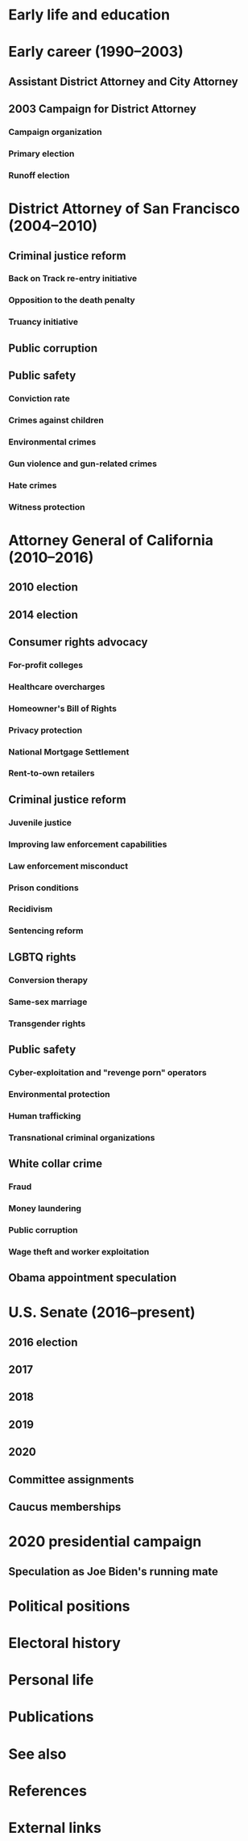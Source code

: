# 
# Early life and education
# Early career (1990–2003)
## Assistant District Attorney and City Attorney
## 2003 Campaign for District Attorney
### Campaign organization
### Primary election
### Runoff election
# District Attorney of San Francisco (2004–2010)
## Criminal justice reform
### Back on Track re-entry initiative
### Opposition to the death penalty
### Truancy initiative
## Public corruption
## Public safety
### Conviction rate
### Crimes against children
### Environmental crimes
### Gun violence and gun-related crimes
### Hate crimes
### Witness protection
# Attorney General of California (2010–2016)
## 2010 election
## 2014 election
## Consumer rights advocacy
### For-profit colleges
### Healthcare overcharges
### Homeowner's Bill of Rights
### Privacy protection
### National Mortgage Settlement
### Rent-to-own retailers
## Criminal justice reform
### Juvenile justice
### Improving law enforcement capabilities
### Law enforcement misconduct
### Prison conditions
### Recidivism
### Sentencing reform
## LGBTQ rights
### Conversion therapy
### Same-sex marriage
### Transgender rights
## Public safety
### Cyber-exploitation and "revenge porn" operators
### Environmental protection
### Human trafficking
### Transnational criminal organizations
## White collar crime
### Fraud
### Money laundering
### Public corruption
### Wage theft and worker exploitation
## Obama appointment speculation
# U.S. Senate (2016–present)
## 2016 election
## 2017
## 2018
## 2019
## 2020
## Committee assignments
## Caucus memberships
# 2020 presidential campaign
## Speculation as Joe Biden's running mate
# Political positions
# Electoral history
# Personal life
# Publications
# See also
# References
# External links